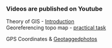 ### Videos are published on Youtube

Theory of GIS - [Introductio](https://www.youtube.com/)[n](https://youtu.be/UVdADumtEpw) <br>
Georeferencing topo map  - [practical tas](https://www.youtube.com/)[k](https://youtu.be/wuea1v6DJaE)


GPS Coordinates & [Geotaggedphoto](https://www.youtube.com/)[s](https://youtu.be/Y5QVuWzc04w)